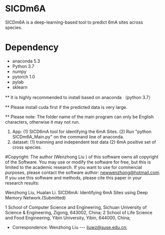 

 

# SICDm6A

SICDm6A is a deep-learning-based tool to predict 6mA sites across species. 

# Dependency
- anaconda 5.3 
- Python 3.7
- numpy
- pytorch 1.0 
- pylab
- sklearn

** It is highly recommended to install based on anaconda （python 3.7）

** Please install cuda first if the predicted data is very large.

** Please note: The folder name of the main program can only be English characters, otherwise it may not run.
 

1. App:
   (1) SICD6mA tool for identifying the 6mA Sites.
   (2) Run "python SICDm6A_Main.py" on the command line of anaconda.  
2. dataset:
   (1) trainning and independent test data 
   (2) 6mA positive set of cross species.

#Copyright:
    The author (Wenzhong Liu ) of this software owns all copyright of the Software. You may use or modify the software for free, but this is limited to the academic research. If you want to use for commercial purposes, please contact the software author: newwenzhong@hotmail.com.
   If you use this software and methods, please cite this paper in your research results:

   Wenzhong Liu, Hualan Li. SICD6mA: Identifying 6mA Sites using Deep Memory Network.(Submitted)
   
   1 School of Computer Science and Engineering, Sichuan University of Science & Engineering, Zigong, 643002, China; 
   2 School of Life Science and Food Engineering, Yibin University, Yibin, 644000, China; 
   * Correspondence:  Wenzhong Liu --- liuwz@suse.edu.cn;

